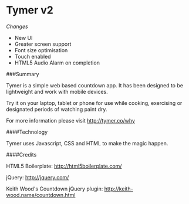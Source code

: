 Tymer v2
=========

*Changes*

- New UI
- Greater screen support
- Font size optimisation
- Touch enabled
- HTML5 Audio Alarm on completion

###Summary

Tymer is a simple web based countdown app. It has been designed to be lightweight and work with mobile devices.

Try it on your laptop, tablet or phone for use while cooking, exercising or designated periods of watching paint dry.

For more information please visit http://tymer.co/why

####Technology

Tymer uses Javascript, CSS and HTML to make the magic happen.

####Credits

HTML5 Boilerplate: http://html5boilerplate.com/

jQuery: http://jquery.com/

Keith Wood's Countdown jQuery plugin: http://keith-wood.name/countdown.html